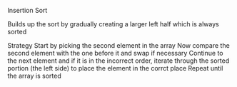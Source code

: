 Insertion Sort

Builds up the sort by gradually creating a larger left half which is always sorted

Strategy
    Start by picking the second element in the array
    Now compare the second element with the one before it and swap if necessary
    Continue to the next element and if it is in the incorrect order, iterate through the sorted portion (the left side) to place the element in the corrct place
    Repeat until the array is sorted